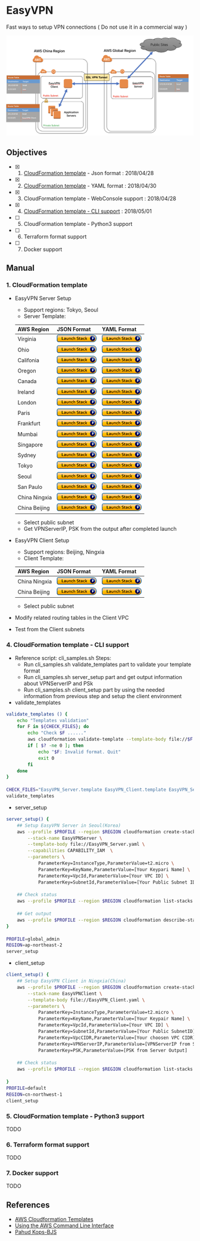 # EasyVPN
Fast ways to setup VPN connections ( Do not use it in a commercial way )

![EasyVPN Architedcture](images/EasyVPNArch.png)

## Objectives
  - [X] 1. [CloudFormation template](README.md#1-cloudformation-template) - Json format : 2018/04/28
  - [X] 2. [CloudFormation template](README.md#1-cloudformation-template) - YAML format : 2018/04/30
  - [X] 3. CloudFormation template - WebConsole support : 2018/04/28
  - [X] 4. [CloudFormation template - CLI support](README.md#4-cloudformation-template---cli-support) : 2018/05/01
  - [ ] 5. CloudFormation template - Python3 support
  - [ ] 6. Terraform format support
  - [ ] 7. Docker support
  
## Manual
### 1. CloudFormation template
 - EasyVPN Server Setup
    - Support regions: Tokyo, Seoul
    - Server Template: 
    
	AWS Region   | JSON Format  | YAML Format 
	------------ | ------------ | ------------
	Virginia | [![launch-json](images/cloudformation-launch-stack-button.png)](https://console.aws.amazon.com/cloudformation/home?region=us-east-1#/stacks/new?stackName=EasyVPNServer&amp;templateURL=https://s3-ap-southeast-1.amazonaws.com/leopublic/templates/EasyVPN/EasyVPN_Server.template) | [![launch-yaml](images/cloudformation-launch-stack-button.png)](https://console.aws.amazon.com/cloudformation/home?region=us-east-1#/stacks/new?stackName=EasyVPNServer&amp;templateURL=https://s3-ap-southeast-1.amazonaws.com/leopublic/templates/EasyVPN/EasyVPN_Server.yaml)
	Ohio | [![launch-json](images/cloudformation-launch-stack-button.png)](https://console.aws.amazon.com/cloudformation/home?region=us-east-2#/stacks/new?stackName=EasyVPNServer&amp;templateURL=https://s3-ap-southeast-1.amazonaws.com/leopublic/templates/EasyVPN/EasyVPN_Server.template) | [![launch-yaml](images/cloudformation-launch-stack-button.png)](https://console.aws.amazon.com/cloudformation/home?region=us-east-2#/stacks/new?stackName=EasyVPNServer&amp;templateURL=https://s3-ap-southeast-1.amazonaws.com/leopublic/templates/EasyVPN/EasyVPN_Server.yaml)
	Califonia | [![launch-json](images/cloudformation-launch-stack-button.png)](https://console.aws.amazon.com/cloudformation/home?region=us-west-1#/stacks/new?stackName=EasyVPNServer&amp;templateURL=https://s3-ap-southeast-1.amazonaws.com/leopublic/templates/EasyVPN/EasyVPN_Server.template) | [![launch-yaml](images/cloudformation-launch-stack-button.png)](https://console.aws.amazon.com/cloudformation/home?region=us-west-1#/stacks/new?stackName=EasyVPNServer&amp;templateURL=https://s3-ap-southeast-1.amazonaws.com/leopublic/templates/EasyVPN/EasyVPN_Server.yaml)
	Oregon | [![launch-json](images/cloudformation-launch-stack-button.png)](https://console.aws.amazon.com/cloudformation/home?region=us-west-2#/stacks/new?stackName=EasyVPNServer&amp;templateURL=https://s3-ap-southeast-1.amazonaws.com/leopublic/templates/EasyVPN/EasyVPN_Server.template) | [![launch-yaml](images/cloudformation-launch-stack-button.png)](https://console.aws.amazon.com/cloudformation/home?region=us-west-2#/stacks/new?stackName=EasyVPNServer&amp;templateURL=https://s3-ap-southeast-1.amazonaws.com/leopublic/templates/EasyVPN/EasyVPN_Server.yaml)
	Canada | [![launch-json](images/cloudformation-launch-stack-button.png)](https://console.aws.amazon.com/cloudformation/home?region=ca-central-1#/stacks/new?stackName=EasyVPNServer&amp;templateURL=https://s3-ap-southeast-1.amazonaws.com/leopublic/templates/EasyVPN/EasyVPN_Server.template) | [![launch-yaml](images/cloudformation-launch-stack-button.png)](https://console.aws.amazon.com/cloudformation/home?region=ca-central-1#/stacks/new?stackName=EasyVPNServer&amp;templateURL=https://s3-ap-southeast-1.amazonaws.com/leopublic/templates/EasyVPN/EasyVPN_Server.yaml)
	Ireland | [![launch-json](images/cloudformation-launch-stack-button.png)](https://console.aws.amazon.com/cloudformation/home?region=eu-west-1#/stacks/new?stackName=EasyVPNServer&amp;templateURL=https://s3-ap-southeast-1.amazonaws.com/leopublic/templates/EasyVPN/EasyVPN_Server.template) | [![launch-yaml](images/cloudformation-launch-stack-button.png)](https://console.aws.amazon.com/cloudformation/home?region=eu-west-1#/stacks/new?stackName=EasyVPNServer&amp;templateURL=https://s3-ap-southeast-1.amazonaws.com/leopublic/templates/EasyVPN/EasyVPN_Server.yaml)
	London | [![launch-json](images/cloudformation-launch-stack-button.png)](https://console.aws.amazon.com/cloudformation/home?region=eu-west-2#/stacks/new?stackName=EasyVPNServer&amp;templateURL=https://s3-ap-southeast-1.amazonaws.com/leopublic/templates/EasyVPN/EasyVPN_Server.template) | [![launch-yaml](images/cloudformation-launch-stack-button.png)](https://console.aws.amazon.com/cloudformation/home?region=eu-west-2#/stacks/new?stackName=EasyVPNServer&amp;templateURL=https://s3-ap-southeast-1.amazonaws.com/leopublic/templates/EasyVPN/EasyVPN_Server.yaml)
	Paris | [![launch-json](images/cloudformation-launch-stack-button.png)](https://console.aws.amazon.com/cloudformation/home?region=eu-west-3#/stacks/new?stackName=EasyVPNServer&amp;templateURL=https://s3-ap-southeast-1.amazonaws.com/leopublic/templates/EasyVPN/EasyVPN_Server.template) | [![launch-yaml](images/cloudformation-launch-stack-button.png)](https://console.aws.amazon.com/cloudformation/home?region=eu-west-3#/stacks/new?stackName=EasyVPNServer&amp;templateURL=https://s3-ap-southeast-1.amazonaws.com/leopublic/templates/EasyVPN/EasyVPN_Server.yaml)
	Frankfurt | [![launch-json](images/cloudformation-launch-stack-button.png)](https://console.aws.amazon.com/cloudformation/home?region=eu-central-1#/stacks/new?stackName=EasyVPNServer&amp;templateURL=https://s3-ap-southeast-1.amazonaws.com/leopublic/templates/EasyVPN/EasyVPN_Server.template) | [![launch-yaml](images/cloudformation-launch-stack-button.png)](https://console.aws.amazon.com/cloudformation/home?region=eu-central-1#/stacks/new?stackName=EasyVPNServer&amp;templateURL=https://s3-ap-southeast-1.amazonaws.com/leopublic/templates/EasyVPN/EasyVPN_Server.yaml)
	Mumbai | [![launch-json](images/cloudformation-launch-stack-button.png)](https://console.aws.amazon.com/cloudformation/home?region=ap-south-1#/stacks/new?stackName=EasyVPNServer&amp;templateURL=https://s3-ap-southeast-1.amazonaws.com/leopublic/templates/EasyVPN/EasyVPN_Server.template) | [![launch-yaml](images/cloudformation-launch-stack-button.png)](https://console.aws.amazon.com/cloudformation/home?region=ap-south-1#/stacks/new?stackName=EasyVPNServer&amp;templateURL=https://s3-ap-southeast-1.amazonaws.com/leopublic/templates/EasyVPN/EasyVPN_Server.yaml)
	Singapore | [![launch-json](images/cloudformation-launch-stack-button.png)](https://console.aws.amazon.com/cloudformation/home?region=ap-southeast-1#/stacks/new?stackName=EasyVPNServer&amp;templateURL=https://s3-ap-southeast-1.amazonaws.com/leopublic/templates/EasyVPN/EasyVPN_Server.template) | [![launch-yaml](images/cloudformation-launch-stack-button.png)](https://console.aws.amazon.com/cloudformation/home?region=ap-southeast-1#/stacks/new?stackName=EasyVPNServer&amp;templateURL=https://s3-ap-southeast-1.amazonaws.com/leopublic/templates/EasyVPN/EasyVPN_Server.yaml)
	Sydney | [![launch-json](images/cloudformation-launch-stack-button.png)](https://console.aws.amazon.com/cloudformation/home?region=ap-southeast-2#/stacks/new?stackName=EasyVPNServer&amp;templateURL=https://s3-ap-southeast-1.amazonaws.com/leopublic/templates/EasyVPN/EasyVPN_Server.template) | [![launch-yaml](images/cloudformation-launch-stack-button.png)](https://console.aws.amazon.com/cloudformation/home?region=ap-southeast-2#/stacks/new?stackName=EasyVPNServer&amp;templateURL=https://s3-ap-southeast-1.amazonaws.com/leopublic/templates/EasyVPN/EasyVPN_Server.yaml)
	Tokyo | [![launch-json](images/cloudformation-launch-stack-button.png)](https://console.aws.amazon.com/cloudformation/home?region=ap-northeast-1#/stacks/new?stackName=EasyVPNServer&amp;templateURL=https://s3-ap-southeast-1.amazonaws.com/leopublic/templates/EasyVPN/EasyVPN_Server.template) | [![launch-yaml](images/cloudformation-launch-stack-button.png)](https://console.aws.amazon.com/cloudformation/home?region=ap-northeast-1#/stacks/new?stackName=EasyVPNServer&amp;templateURL=https://s3-ap-southeast-1.amazonaws.com/leopublic/templates/EasyVPN/EasyVPN_Server.yaml)
	Seoul | [![launch-json](images/cloudformation-launch-stack-button.png)](https://console.aws.amazon.com/cloudformation/home?region=ap-northeast-2#/stacks/new?stackName=EasyVPNServer&amp;templateURL=https://s3-ap-southeast-1.amazonaws.com/leopublic/templates/EasyVPN/EasyVPN_Server.template) | [![launch-yaml](images/cloudformation-launch-stack-button.png)](https://console.aws.amazon.com/cloudformation/home?region=ap-northeast-2#/stacks/new?stackName=EasyVPNServer&amp;templateURL=https://s3-ap-southeast-1.amazonaws.com/leopublic/templates/EasyVPN/EasyVPN_Server.yaml) 
	San Paulo | [![launch-json](images/cloudformation-launch-stack-button.png)](https://console.aws.amazon.com/cloudformation/home?region=sa-east-1#/stacks/new?stackName=EasyVPNServer&amp;templateURL=https://s3-ap-southeast-1.amazonaws.com/leopublic/templates/EasyVPN/EasyVPN_Server.template) | [![launch-yaml](images/cloudformation-launch-stack-button.png)](https://console.aws.amazon.com/cloudformation/home?region=sa-east-1#/stacks/new?stackName=EasyVPNServer&amp;templateURL=https://s3-ap-southeast-1.amazonaws.com/leopublic/templates/EasyVPN/EasyVPN_Server.yaml)
	China Ningxia | [![launch-json](images/cloudformation-launch-stack-button.png)](https://console.amazonaws.cn/cloudformation/home?region=cn-northwest-1#/stacks/new?stackName=EasyVPNServer&amp;templateURL=https://s3.cn-north-1.amazonaws.com.cn/leopublic/templates/EasyVPN/EasyVPN_Server.template) | [![launch-yaml](images/cloudformation-launch-stack-button.png)](https://console.amazonaws.cn/cloudformation/home?region=cn-northwest-1#/stacks/new?stackName=EasyVPNServer&amp;templateURL=https://s3.cn-north-1.amazonaws.com.cn/leopublic/templates/EasyVPN/EasyVPN_Server.yaml)
	China Beijing | [![launch-json](images/cloudformation-launch-stack-button.png)](https://console.amazonaws.cn/cloudformation/home?region=cn-north-1#/stacks/new?stackName=EasyVPNServer&amp;templateURL=https://s3.cn-north-1.amazonaws.com.cn/leopublic/templates/EasyVPN/EasyVPN_Server.template) | [![launch-yaml](images/cloudformation-launch-stack-button.png)](https://console.amazonaws.cn/cloudformation/home?region=cn-north-1#/stacks/new?stackName=EasyVPNServer&amp;templateURL=https://s3.cn-north-1.amazonaws.com.cn/leopublic/templates/EasyVPN/EasyVPN_Server.yaml)
	- Select public subnet
    - Get VPNServerIP, PSK from the output after completed launch
 - EasyVPN Client Setup
    - Support regions: Beijing, Ningxia
    - Client Template: 
	
	AWS Region   | JSON Format  | YAML Format 
	------------ | ------------ | ------------
	China Ningxia | [![launch-json](images/cloudformation-launch-stack-button.png)](https://console.amazonaws.cn/cloudformation/home?region=cn-northwest-1#/stacks/new?stackName=EasyVPNClient&amp;templateURL=https://s3.cn-north-1.amazonaws.com.cn/leopublic/templates/EasyVPN/EasyVPN_Client.template) | [![launch-yaml](images/cloudformation-launch-stack-button.png)](https://console.amazonaws.cn/cloudformation/home?region=cn-northwest-1#/stacks/new?stackName=EasyVPNClient&amp;templateURL=https://s3.cn-north-1.amazonaws.com.cn/leopublic/templates/EasyVPN/EasyVPN_Client.yaml)
	China Beijing | [![launch-json](images/cloudformation-launch-stack-button.png)](https://console.amazonaws.cn/cloudformation/home?region=cn-north-1#/stacks/new?stackName=EasyVPNClient&amp;templateURL=https://s3.cn-north-1.amazonaws.com.cn/leopublic/templates/EasyVPN/EasyVPN_Client.template) | [![launch-yaml](images/cloudformation-launch-stack-button.png)](https://console.amazonaws.cn/cloudformation/home?region=cn-north-1#/stacks/new?stackName=EasyVPNClient&amp;templateURL=https://s3.cn-north-1.amazonaws.com.cn/leopublic/templates/EasyVPN/EasyVPN_Client.yaml)
    - Select public subnet
 - Modify related routing tables in the Client VPC
 - Test from the Client subnets

### 4. CloudFormation template - CLI support
- Reference script: cli_samples.sh
  Steps: 
	- Run cli_samples.sh validate_templates part to validate your template format
    - Run cli_samples.sh server_setup part and get output information about VPNServerIP and PSk
    - Run cli_samples.sh client_setup part by using the needed information from previous step and setup the client environment
- validate_templates
```Bash
validate_templates () {
    echo "Templates validation"
    for F in ${CHECK_FILES}; do
        echo "Check $F ......"
        aws cloudformation validate-template --template-body file://$F
        if [ $? -ne 0 ]; then
            echo "$F: Invalid format. Quit"
            exit 0
        fi
    done
}

CHECK_FILES="EasyVPN_Server.template EasyVPN_Client.template EasyVPN_Server.yaml EasyVPN_Client.yaml"
validate_templates
```
- server_setup
```Bash
server_setup() {
    ## Setup EasyVPN Server in Seoul(Korea)
    aws --profile $PROFILE --region $REGION cloudformation create-stack  \
        --stack-name EasyVPNServer \
        --template-body file://EasyVPN_Server.yaml \
        --capabilities CAPABILITY_IAM  \
        --parameters \
            ParameterKey=InstanceType,ParameterValue=t2.micro \
            ParameterKey=KeyName,ParameterValue=[Your Keypari Name] \
            ParameterKey=VpcId,ParameterValue=[Your VPC ID] \
            ParameterKey=SubnetId,ParameterValue=[Your Public Subnet ID]

    ## Check status
    aws --profile $PROFILE --region $REGION cloudformation list-stacks --output json --stack-status-filter CREATE_IN_PROGRESS

    ## Get output
    aws --profile $PROFILE --region $REGION cloudformation describe-stacks --stack-name EasyVPNServer --output json --query 'Stacks[*].Outputs[*]'
}

PROFILE=global_admin
REGION=ap-northeast-2
server_setup
```
- client_setup
```Bash
client_setup() {
    ## Setup EasyVPN Client in Ningxia(China)
    aws --profile $PROFILE --region $REGION cloudformation create-stack  \
        --stack-name EasyVPNClient \
        --template-body file://EasyVPN_Client.yaml \
        --parameters \
            ParameterKey=InstanceType,ParameterValue=t2.micro \
            ParameterKey=KeyName,ParameterValue=[Your Keypair Name] \
            ParameterKey=VpcId,ParameterValue=[Your VPC ID] \
            ParameterKey=SubnetId,ParameterValue=[Your Public SubnetID] \
            ParameterKey=VpcCIDR,ParameterValue=[Your choosen VPC CIDR] \
            ParameterKey=VPNServerIP,ParameterValue=[VPNServerIP from Server Output] \
            ParameterKey=PSK,ParameterValue=[PSK from Server Output]

    ## Check status
    aws --profile $PROFILE --region $REGION cloudformation list-stacks --output json --stack-status-filter CREATE_IN_PROGRESS

}
PROFILE=default
REGION=cn-northwest-1
client_setup
```

### 5. CloudFormation template - Python3 support
TODO

### 6. Terraform format support
TODO

### 7. Docker support
TODO


## References
- [AWS Cloudformation Templates](https://github.com/awslabs/aws-cloudformation-templates)
- [Using the AWS Command Line Interface](https://docs.aws.amazon.com/AWSCloudFormation/latest/UserGuide/cfn-using-cli.html)
- [Pahud Kops-BJS](https://github.com/pahud/kops-bjs)


